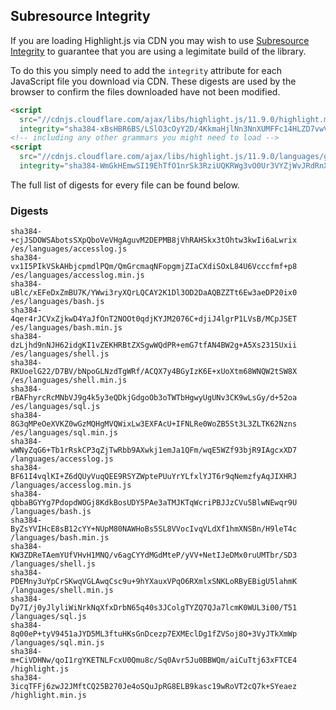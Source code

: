 ## Subresource Integrity

If you are loading Highlight.js via CDN you may wish to use [Subresource Integrity](https://developer.mozilla.org/en-US/docs/Web/Security/Subresource_Integrity) to guarantee that you are using a legimitate build of the library.

To do this you simply need to add the `integrity` attribute for each JavaScript file you download via CDN. These digests are used by the browser to confirm the files downloaded have not been modified.

```html
<script
  src="//cdnjs.cloudflare.com/ajax/libs/highlight.js/11.9.0/highlight.min.js"
  integrity="sha384-xBsHBR6BS/LSlO3cOyY2D/4KkmaHjlNn3NnXUMFFc14HLZD7vwVgS3+6U/WkHAra"></script>
<!-- including any other grammars you might need to load -->
<script
  src="//cdnjs.cloudflare.com/ajax/libs/highlight.js/11.9.0/languages/go.min.js"
  integrity="sha384-WmGkHEmwSI19EhTfO1nrSk3RziUQKRWg3vO0Ur3VYZjWvJRdRnX4/scQg+S2w1fI"></script>
```

The full list of digests for every file can be found below.

### Digests

```
sha384-+cjJSDOWSAbotsSXpQboVeVHgAguvM2DEPMB8jVhRAHSkx3tOhtw3kwIi6aLwrix /es/languages/accesslog.js
sha384-vx1I5PIkVSkAHbjcpmdlPQm/QmGrcmaqNFopgmjZIaCXdiSOxL84U6Vcccfmf+p8 /es/languages/accesslog.min.js
sha384-uBlc/xEFeDxZmBU7K/YWwi3ryXQrLQCAY2K1Dl3OD2DaAQBZZTt6Ew3aeDP20ix0 /es/languages/bash.js
sha384-4qer4rJCVxZjkwD4YaJfOnT2NOOt0qdjKYJM2076C+djiJ4lgrP1LVsB/MCpJSET /es/languages/bash.min.js
sha384-dzLjhd9nNJH62idgKI1vZEKHRBtZXSgwWQdPR+emG7tfAN4BW2g+A5Xs2315Uxii /es/languages/shell.js
sha384-RKUoelG22/D7BV/bNpoGLNzdTgWRf/ACQX7y4BGyIzK6E+xUoXtm68WNQW2tSW8X /es/languages/shell.min.js
sha384-rBAFhyrcRcMNbVJ9g4k5y3eQDkjGdgoOb3oTWTbHgwyUgUNv3CK9wLsGy/d+52oa /es/languages/sql.js
sha384-8G3qMPeOeXVKZ0wGzMQHgMVQWixLw3EXFAcU+IFNLRe0WoZB5St3L3ZLTK62Nzns /es/languages/sql.min.js
sha384-wWNyZqG6+Tb1rRskCP3qZjTwRbb9AXwkj1emJa1QFm/wqE5WZf93bjR9IAgcxXD7 /languages/accesslog.js
sha384-BF61I4vqlKI+Z6dQUyVuqQEE9RSYZWptePUuYrYLfxlYJT6r9qNemzfyAqJIXHRJ /languages/accesslog.min.js
sha384-qbbaBGYYg7PdopdWOGj8KdkBosUDY5PAe3aTMJKTqWcriPBJJzCVu5BlwNEwqr9U /languages/bash.js
sha384-ByZsYVIHcE8sB12cYY+NUpM80NAWHoBs5SL8VVocIvqVLdXf1hmXNSBn/H9leT4c /languages/bash.min.js
sha384-KW3ZDReTAemYUfVHvH1MNQ/v6agCYYdMGdMteP/yVV+NetIJeDMx0ruUMTbr/SD3 /languages/shell.js
sha384-PDEMny3uYpCrSKwqVGLAwqCsc9u+9hYXauxVPqO6RXmlxSNKLoRByEBigU5lahmK /languages/shell.min.js
sha384-Dy7I/j0yJlyliWiNrkNqXfxDrbN65q40s3JColgTYZQ7QJa7lcmK0WUL3i00/T51 /languages/sql.js
sha384-8q00eP+tyV9451aJYD5ML3ftuHKsGnDcezp7EXMEclDg1fZVSoj8O+3VyJTkXmWp /languages/sql.min.js
sha384-m+CiVDHNw/qoI1rgYKETNLFcxU0Qmu8c/Sq0Avr5Ju0BBWQm/aiCuTtj63xFTCE4 /highlight.js
sha384-3icqTFFj6zwJ2JMftCQ25B270Je4oSQuJpRG8ELB9kasc19wRoVT2cQ7k+SYeaez /highlight.min.js
```

